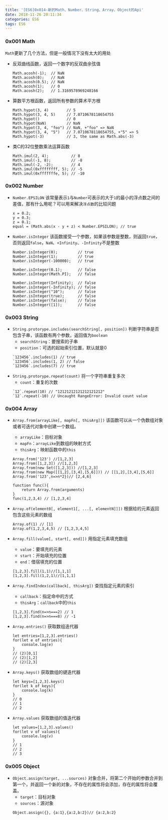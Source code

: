 ```yaml
---
title: '[ES6]0x014-新的Math、Number、String、Array、Object的Api'
date: 2018-11-26 20:11:34
categories: ES6
tags: ES6
---
```

### 0x001 Math
`Math`更新了几个方法，但是一般情况下没有太大的用处
- 反双曲线函数，返回一个数字的反双曲余弦值
    ```
    Math.acosh(-1);  // NaN
    Math.acosh(0);   // NaN
    Math.acosh(0.5); // NaN
    Math.acosh(1);   // 0
    Math.acosh(2);   // 1.3169578969248166
    ```
- 算数平方根函数，返回所有参数的算术平方根
    ```
    Math.hypot(3, 4)        // 5
    Math.hypot(3, 4, 5)     // 7.0710678118654755
    Math.hypot()            // 0
    Math.hypot(NaN)         // NaN
    Math.hypot(3, 4, "foo") // NaN, +"foo" => NaN
    Math.hypot(3, 4, "5")   // 7.0710678118654755, +"5" => 5
    Math.hypot(-3)          // 3, the same as Math.abs(-3)
    ```
- 类C的32位整数乘法运算函数
    ```
    Math.imul(2, 4);          // 8
    Math.imul(-1, 8);         // -8
    Math.imul(-2, -2);        // 4
    Math.imul(0xffffffff, 5); // -5
    Math.imul(0xfffffffe, 5); // -10
    ```
### 0x002 Number
- `Number.EPSILON`
    该常量表示`1`与`Number`可表示的大于`1`的最小的浮点数之间的差值，那有什么用呢？可以用来解决`浮点数`的比较问题
    ```
    x = 0.2;
    y = 0.3;
    z = 0.1;
    equal = (Math.abs(x - y + z) < Number.EPSILON); // true 
    ```
- `Number.isInteger`
    该函数接受一个参数，如果该参数是整数，则返回`true`，否则返回`false`，`NaN`、`+Infinity`、`-Infinity`不是整数
    ```
    Number.isInteger(0);         // true
    Number.isInteger(1);         // true
    Number.isInteger(-100000);   // true
    
    Number.isInteger(0.1);       // false
    Number.isInteger(Math.PI);   // false
    
    Number.isInteger(Infinity);  // false
    Number.isInteger(-Infinity); // false
    Number.isInteger("10");      // false
    Number.isInteger(true);      // false
    Number.isInteger(false);     // false
    Number.isInteger([1]);       // false
    ```
### 0x003 String
- `String.protorype.includes(searchString[, position])`
    判断字符串是否包含子串，该函数有两个参数，返回值为`boolean`
    - `searchString`：要搜索的子串
    - `position`：可选的起始索引位置，默认就是0
    ```
    `123456`.includes(1) // true
    `123456`.includes(1, 2) // false
    `123456`.includes(7) // true
    ```
- `String.protorype.repeat(count)`
    将一个字符串重复多次
    - `count`：重复的次数
    ```
    `12`.repeat(10) // "12121212121212121212"
    `12`.repeat(-10) // Uncaught RangeError: Invalid count value
    ```
### 0x004 Array
- `Array.from(arrayLike[, mapFn[, thisArg]])`
    该函数可以从一个伪数组对象或者可迭代对象中创建一个数组。
    - `arrayLike`：目标对象
    - `mapFn`：`arrayLike`到数组的映射方式
    - `thisArg`：映射函数中的`this`
    ```
    Array.from('123') //[1,2,3]
    Array.from([1,2,3]) //[1,2,3]
    Array.from(new Set([1,2,3])) //[1,2,3]
    Array.from(new Map([[1,2],[3,4],[5,6]])) // [[1,2],[3,4],[5,6]]
    Array.from('123',n=>n*2})// [2,4,6]
    
    function func(){
        return Array.from(arguments)
    }
    func(1,2,3,4) // [1,2,3,4]
    ```
- `Array.of(element0[, element1[, ...[, elementN]]])`
    根据给的元素返回包含这些元素的数组
    ```
    Array.of(1) // [1]
    Array.of(1,2,3,4,5) // [1,2,3,4,5]
    ```
- `Array.fill(value[, start[, end]])`
    用指定元素填充数组
    - `value`：要填充的元素
    - `start`：开始填充的位置
    - `end`：借宿填充的位置
    ```
    [1,2,3].fill(1,1)//[1,1,1]
    [1,2,3].fill(1,2,1)//[1,1,1]
    ```
- `Array.findIndex(callback[, thisArg])`
    查找指定元素的索引
    - `callback`：指定命中的方式
    - `thisArg`：`callback`中的`this`
    ```
    [1,2,3].find(n=>n===2) // 1
    [1,2,3].find(n=>n===8) // -1
    ```
- `Array.entries()`
    获取数组迭代器
    ```
    let entries=[1,2,3].entries()
    for(let e of entries){
        console.log(e)
    }
    // (2)[0,1]
    // (2)[1,2]
    // (2)[2,3]
    ```

- `Array.keys()`
    获取数组的键迭代器
    ```
    let keys=[1,2,3].keys()
    for(let k of keys){
        console.log(k)
    }
    // 0
    // 1
    // 2
    ```
- `Array.values`
    获取数组的值迭代器
    ```
    let values=[1,2,3].values()
    for(let v of values){
        console.log(v)
    }
    // 1
    // 2
    // 3
    ```
### 0x005 Object
- `Object.assign(target, ...sources)`
    对象合并，将第二个开始的参数合并到第一个，并返回一个新的对象，不存在的属性将会添加，存在的属性将会覆盖。
    - `target`：目标对象
    - `sources`：源对象
    ```
    Object.assign({}, {a:1},{a:2,b:2})// {a:2,b:2}
    ```
